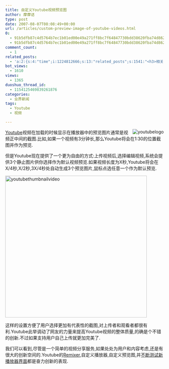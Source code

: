 ```yaml
---
title: 自定义Youtube视频预览图
author: 摩摩诘
type: post
date: 2007-08-07T08:08:49+00:00
url: /articles/custom-preview-image-of-youtube-videos.html
0:
  - 91b5dfb87c4d5764b7ec1b01ed00e49a271ff8bc7f64847730bdd38620fba74d86203e2986c98b54c61bf79091cdfab4
  - 91b5dfb87c4d5764b7ec1b01ed00e49a271ff8bc7f64847730bdd38620fba74d86203e2986c98b54c61bf79091cdfab4
comment_count:
  - 1
related_posts:
  - 'a:2:{s:4:"time";i:1224812666;s:13:"related_posts";s:1541:"<h3>相关日志</h3><ul class="related_post"><li><a href="http://www.digglife.cn/articles/watch-youtube-video-under-linux-commandline.html" title="惊叹!在Linux命令行模式下看YouTube视频.">惊叹!在Linux命令行模式下看YouTube视频.</a></li><li><a href="http://www.digglife.cn/articles/%e8%b6%85%e7%ba%a7%e9%9b%86%e8%a3%85%e7%ae%b1%e4%b8%8b%e8%bd%bdyoutube%e8%a7%86%e9%a2%91%e7%9a%8423%e7%a7%8d%e6%96%b9%e5%bc%8f.html" title="超级集装箱:下载YouTube视频的23种方式">超级集装箱:下载YouTube视频的23种方式</a></li><li><a href="http://www.digglife.cn/articles/can-not-modify-category-slug.html" title="Wordpress无法编辑分类缩略名(Slug)的解决">Wordpress无法编辑分类缩略名(Slug)的解决</a></li><li><a href="http://www.digglife.cn/articles/clean-up-desktop-improve-productivity-2.html" title="彻底清空桌面,让启动程序更加高效Part.2">彻底清空桌面,让启动程序更加高效Part.2</a></li><li><a href="http://www.digglife.cn/articles/clean-up-desktop-improve-productivity-1.html" title="彻底清空桌面,让启动程序更加高效Part.1">彻底清空桌面,让启动程序更加高效Part.1</a></li><li><a href="http://www.digglife.cn/articles/google-apps-firefox-sidebar.html" title="集装:在Firefox侧边栏载入Google应用">集装:在Firefox侧边栏载入Google应用</a></li><li><a href="http://www.digglife.cn/articles/how-to-install-kde40-in-ubuntu.html" title="如何在Ubuntu 7.10下安装KDE 4.0">如何在Ubuntu 7.10下安装KDE 4.0</a></li></ul>";}'
bot_views:
  - 1610
views:
  - 1365
duoshuo_thread_id:
  - 1154125469839261876
categories:
  - 业界新闻
tags:
  - Youtube
  - 视频

---
```

<a href="https://www.digglife.net/wp-content/uploads/3/379/2007/08/youtubelogo.gif" target="_blank"><img alt="youtubelogo" src="http://digglife.qiniudn.com/wp-content/uploads/3/379/2007/08/youtubelogo-thumb.gif" align="right" /> Youtube</a>视频在加载的时候显示在播放器中的预览图片通常是视频正中间的截图.比如,如果一个视频有3分钟长,那么Youtube将会在1:30的位置截图并作为预览.

但是Youtube现在提供了一个更为自由的方式:上传视频后,选择编辑视频,系统会提供3个静止图片供你选择作为默认视频预览.如果视频长度为X秒,Youtube将会在X/4秒,X/2秒,3X/4秒处自动生成3个预览图片,鼠标点选任意一个作为默认预览.</p> 

<!--more-->

<a href="https://www.digglife.net/wp-content/uploads/3/379/2007/08/youtubethumbnailvideo.png" atomicselection="true"><img height="450" alt="youtubethumbnailvideo" src="http://digglife.qiniudn.com/wp-content/uploads/3/379/2007/08/youtubethumbnailvideo-thumb.png" width="450" /></a>

这样的设置方便了用户选择更加有代表性的截图,对上传者和观看者都很有利.Youtube此举调动了网友的力量来提高Youtube视频的整体质量,的确是个不错的创新.不过如果支持用户自己上传就更加完美了.

我们可以看到,尽管是一个简单的视频分享服务,如果处处为用户和内容考虑,还是有很大的创新空间的.Youtube的<a href="http://www.youtube.com/ytremixer" target="_blank">Remixer</a>,自定义播放器,自定义预览图,并<a href="https://www.digglife.net/articles/youtube%e6%b5%8b%e8%af%95%e7%89%88%e6%92%ad%e6%94%be%e5%99%a8%e7%95%8c%e9%9d%a2%e4%bb%8b%e7%bb%8d.html" target="_blank">不断测试新播放器界面</a>都是奋力创新的表现.